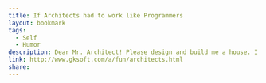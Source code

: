 ```yaml
---
title: If Architects had to work like Programmers
layout: bookmark
tags:
  - Self
  - Humor
description: Dear Mr. Architect! Please design and build me a house. I am not quite sure of what I need, so you should use your discretion.
link: http://www.gksoft.com/a/fun/architects.html
share:
---
```


